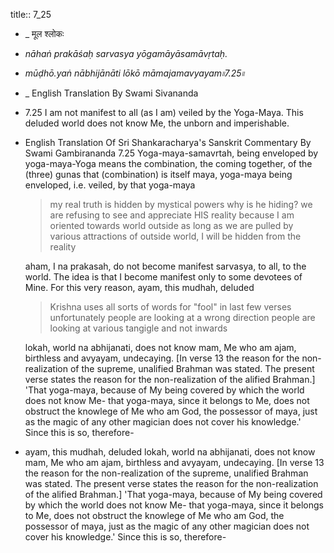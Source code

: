 title:: 7_25

- _ मूल श्लोकः
- _nāhaṅ prakāśaḥ sarvasya yōgamāyāsamāvṛtaḥ._
- _mūḍhō.yaṅ nābhijānāti lōkō māmajamavyayam৷৷7.25৷৷_
- _ English Translation By Swami Sivananda
- 7.25 I am not manifest to all (as I am) veiled by the Yoga-Maya. This deluded world does not know Me, the unborn and imperishable.
- English Translation Of Sri Shankaracharya's Sanskrit Commentary By Swami Gambirananda
  7.25 Yoga-maya-samavrtah, being enveloped by yoga-maya-Yoga means the combination, the coming together, of the (three) gunas
   that (combination) is itself maya, yoga-maya
   being enveloped, i.e. veiled, by that yoga-maya
  > my real truth is hidden by mystical powers
  why is he hiding?
  we are refusing to see and appreciate HIS reality
  because I am oriented towards world outside
  as long as we are pulled by various attractions of outside world, I will be hidden from the reality
  
   aham, I
   na prakasah, do not become manifest
   sarvasya, to all, to the world. The idea is that I become manifest only to some devotees of Mine. For this very reason, 
   ayam, this
   mudhah, deluded 
  > Krishna uses all sorts of words for "fool" in last few verses
  unfortunately people are looking at a wrong direction
  people are looking at various tangigle and not inwards
  
   lokah, world
   na abhijanati, does not know
   mam, Me
   who am ajam, birthless
   and avyayam, undecaying. 
  [In verse 13 the reason for the non-realization of the supreme, unalified Brahman was stated. The present verse states the reason for the non-realization of the alified Brahman.] 'That yoga-maya, because of My being covered by which the world does not know Me- that yoga-maya, since it belongs to Me, does not obstruct the knowlege of Me who am God, the possessor of maya, just as the magic of any other magician does not cover his knowledge.' Since this is so, therefore-
- ayam, this
   mudhah, deluded
   lokah, world
   na abhijanati, does not know
   mam, Me
   who am ajam, birthless
   and avyayam, undecaying. [In verse 13 the reason for the non-realization of the supreme, unalified Brahman was stated. The present verse states the reason for the non-realization of the alified Brahman.] 'That yoga-maya, because of My being covered by which the world does not know Me- that yoga-maya, since it belongs to Me, does not obstruct the knowlege of Me who am God, the possessor of maya, just as the magic of any other magician does not cover his knowledge.' Since this is so, therefore-
